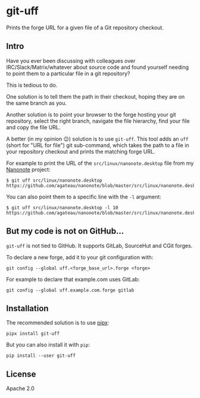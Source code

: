 # git-uff

Prints the forge URL for a given file of a Git repository checkout.

## Intro

Have you ever been discussing with colleagues over IRC/Slack/Matrix/whatever about source code and found yourself needing to point them to a particular file in a git repository?

This is tedious to do.

One solution is to tell them the path in their checkout, hoping they are on the same branch as you.

Another solution is to point your browser to the forge hosting your git repository, select the right branch, navigate the file hierarchy, find your file and copy the file URL.

A better (in my opinion 😉) solution is to use `git-uff`. This tool adds an `uff` (short for "URL for file") git sub-command, which takes the path to a file in your repository checkout and prints the matching forge URL.

For example to print the URL of the `src/linux/nanonote.desktop` file from my [Nanonote][] project:

```
$ git uff src/linux/nanonote.desktop
https://github.com/agateau/nanonote/blob/master/src/linux/nanonote.desktop
```

[Nanonote]: https://github.com/agateau/nanonote

You can also point them to a specific line with the `-l` argument:

```
$ git uff src/linux/nanonote.desktop -l 10
https://github.com/agateau/nanonote/blob/master/src/linux/nanonote.desktop#L10
```

## But my code is not on GitHub...

`git-uff` is not tied to GitHub. It supports GitLab, SourceHut and CGit forges.

To declare a new forge, add it to your git configuration with:

    git config --global uff.<forge_base_url>.forge <forge>

For example to declare that example.com uses GitLab:

    git config --global uff.example.com.forge gitlab


## Installation

The recommended solution is to use [pipx][]:

```
pipx install git-uff
```

[pipx]: https://github.com/pipxproject/pipx

But you can also install it with `pip`:

```
pip install --user git-uff
```

## License

Apache 2.0
